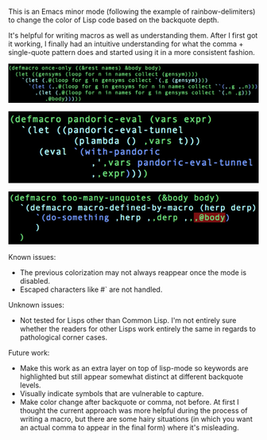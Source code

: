 This is an Emacs minor mode (following the example of rainbow-delimiters) to change the color of Lisp code based on the backquote depth.

It's helpful for writing macros as well as understanding them. After I first got it working, I finally had an intuitive understanding for what the comma + single-quote pattern does and started using it in a more consistent fashion.

![once-only](/images/once-only.png "once-only")

![pandoric-eval](/images/pandoric-eval.png "pandoric-eval")

![too-many-unquotes](/images/too-many-unquotes.png "too-many-unquotes")

Known issues:
- The previous colorization may not always reappear once the mode is disabled.
- Escaped characters like #\` are not handled.

Unknown issues:
- Not tested for Lisps other than Common Lisp. I'm not entirely sure whether the readers for other Lisps work entirely the same in regards to pathological corner cases.

Future work:
- Make this work as an extra layer on top of lisp-mode so keywords are highlighted but still appear somewhat distinct at different backquote levels.
- Visually indicate symbols that are vulnerable to capture.
- Make color change after backquote or comma, not before. At first I thought the current approach was more helpful during the process of writing a macro, but there are some hairy situations (in which you want an actual comma to appear in the final form) where it's misleading.
